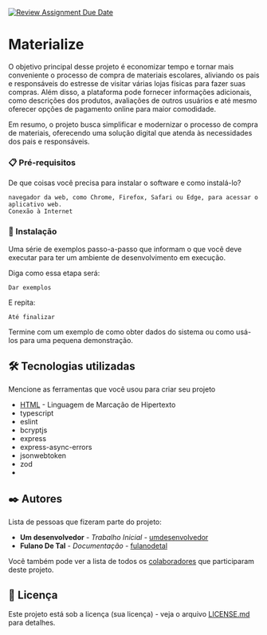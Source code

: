 [![Review Assignment Due Date](https://classroom.github.com/assets/deadline-readme-button-24ddc0f5d75046c5622901739e7c5dd533143b0c8e959d652212380cedb1ea36.svg)](https://classroom.github.com/a/U2l29CBO)

# Materialize

O objetivo principal desse projeto é economizar tempo e tornar mais conveniente o processo de compra de materiais escolares, aliviando os pais e responsáveis do estresse de visitar várias lojas físicas para fazer suas compras. Além disso, a plataforma pode fornecer informações adicionais, como descrições dos produtos, avaliações de outros usuários e até mesmo oferecer opções de pagamento online para maior comodidade.

Em resumo, o projeto busca simplificar e modernizar o processo de compra de materiais, oferecendo uma solução digital que atenda às necessidades dos pais e responsáveis.

### 📋 Pré-requisitos

De que coisas você precisa para instalar o software e como instalá-lo?

```
navegador da web, como Chrome, Firefox, Safari ou Edge, para acessar o aplicativo web.
Conexão à Internet
```

### 🔧 Instalação

Uma série de exemplos passo-a-passo que informam o que você deve executar para ter um ambiente de desenvolvimento em execução.

Diga como essa etapa será:

```
Dar exemplos
```

E repita:

```
Até finalizar
```

Termine com um exemplo de como obter dados do sistema ou como usá-los para uma pequena demonstração.


## 🛠️ Tecnologias utilizadas

Mencione as ferramentas que você usou para criar seu projeto

* [HTML](https://developer.mozilla.org/pt-BR/docs/Web/HTML) - Linguagem de Marcação de Hipertexto
* typescript
* eslint
* bcryptjs
* express
* express-async-errors
* jsonwebtoken
* zod
*

## ✒️ Autores

Lista de pessoas que fizeram parte do projeto:

* **Um desenvolvedor** - *Trabalho Inicial* - [umdesenvolvedor](https://github.com/linkParaPerfil)
* **Fulano De Tal** - *Documentação* - [fulanodetal](https://github.com/linkParaPerfil)

Você também pode ver a lista de todos os [colaboradores](https://github.com/usuario/projeto/graphs/contributors) que participaram deste projeto.

## 📄 Licença

Este projeto está sob a licença (sua licença) - veja o arquivo [LICENSE.md](https://github.com/usuario/projeto/licenca) para detalhes.

